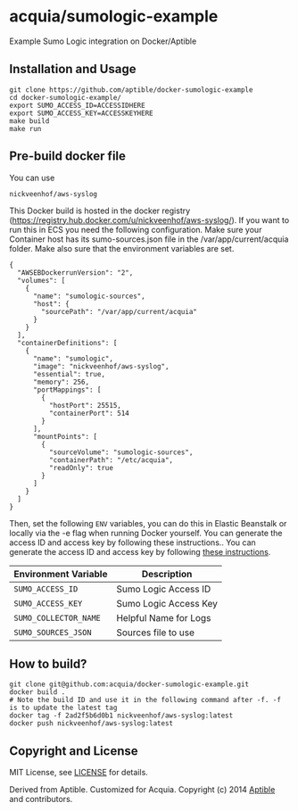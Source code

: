 # acquia/sumologic-example

Example Sumo Logic integration on Docker/Aptible

## Installation and Usage

    git clone https://github.com/aptible/docker-sumologic-example
    cd docker-sumologic-example/
    export SUMO_ACCESS_ID=ACCESSIDHERE
    export SUMO_ACCESS_KEY=ACCESSKEYHERE
    make build
    make run

## Pre-build docker file

You can use

````
nickveenhof/aws-syslog
````

This Docker build is hosted in the docker registry (https://registry.hub.docker.com/u/nickveenhof/aws-syslog/). If you want to run this in ECS you need the following configuration. Make sure your Container host has its sumo-sources.json file in the /var/app/current/acquia folder. Make also sure that the environment variables are set.

````
{
  "AWSEBDockerrunVersion": "2",
  "volumes": [
    {
      "name": "sumologic-sources",
      "host": {
        "sourcePath": "/var/app/current/acquia"
      }
    }
  ],
  "containerDefinitions": [
    {
      "name": "sumologic",
      "image": "nickveenhof/aws-syslog",
      "essential": true,
      "memory": 256,
      "portMappings": [
        {
          "hostPort": 25515,
          "containerPort": 514
        }
      ],
      "mountPoints": [
        {
          "sourceVolume": "sumologic-sources",
          "containerPath": "/etc/acquia",
          "readOnly": true
        }
      ]
    }
  ]
}
````


Then, set the following `ENV` variables, you can do this in Elastic Beanstalk or locally via the -e flag when running Docker yourself. You can generate the access ID and access key by following these instructions.. You can generate the access ID and access key by following [these instructions](https://service.sumologic.com/help/Generating_Collector_Installation_API_Keys.htm).

| Environment Variable  | Description           |
| --------------------- | --------------------- |
| `SUMO_ACCESS_ID`      | Sumo Logic Access ID  |
| `SUMO_ACCESS_KEY`     | Sumo Logic Access Key |
| `SUMO_COLLECTOR_NAME` | Helpful Name for Logs |
| `SUMO_SOURCES_JSON`   | Sources file to use   |

## How to build?

````
git clone git@github.com:acquia/docker-sumologic-example.git
docker build .
# Note the build ID and use it in the following command after -f. -f is to update the latest tag
docker tag -f 2ad2f5b6d0b1 nickveenhof/aws-syslog:latest
docker push nickveenhof/aws-syslog:latest
````

## Copyright and License

MIT License, see [LICENSE](LICENSE.md) for details.

Derived from Aptible. Customized for Acquia.
Copyright (c) 2014 [Aptible](https://www.aptible.com) and contributors.

